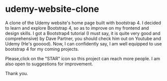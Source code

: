 # udemy-website-clone
A clone of the Udemy website's home page built with bootstrap 4.
I decided to learn and explore Bootstrap 4, so as to improve on my frontend and design skills. 
I got a Bootstrap4 tutorial (I must say, it is quite very good and comprehensive) by Dave Partner,
you should check him out on Youtube and Udemy (He's gooood).
Now, I can confidently say, I am well equipped to use bootstrap 4 for my coming projects.

Please,click on the "STAR" icon so this project can reach more people.
I am also open to suggestions for improvement.

Thank you.
